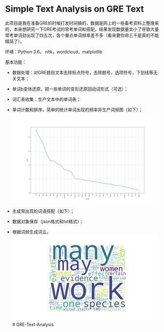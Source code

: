 # Simple Text Analysis on GRE Text

此项目是我在准备GRE的时候打发时间搞的，数据是网上的一些备考资料上整理来的，本来想研究一下GRE考试的常考单词和搭配，结果发现数据量太小了导致大量常考单词劲出现了四五次，各个重点单词频率差不多（看来要你命三千是真的不能精简了）。

环境：Python 3.6， nltk，wordcloud，matplotlib

基本功能：

* 数据处理：对GRE题目文本去除标点符号，去除题号，选项符号，下划线等无关文本；

* 单词b变体还原，把一些单词的变形还原回动词形式（可选）；

* 词汇表收集：生产文本中的单词表；

* 单词计数和排序，简单的统计单词出现的频率并生产词频图（如下）；

  ![freqcurve](.\data\freqcurve.png)

* 生成常出现的词语搭配（如下）；

* 数据对象保存（json格式和txt格式）；

* 根据词频生成词云。![wordcloud](.\data\wordcloud.png)# GRE-Text-Analysis

